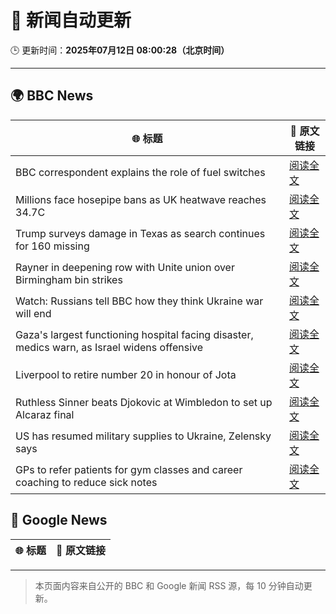 # 🧠 新闻自动更新

🕒 更新时间：**2025年07月12日 08:00:28（北京时间）**

---

## 🌍 BBC News

| 🌐 标题 | 🔗 原文链接 |
|--------|-------------|
| BBC correspondent explains the role of fuel switches | [阅读全文](https://www.bbc.com/news/videos/cx2vrdd5xkeo) |
| Millions face hosepipe bans as UK heatwave reaches 34.7C | [阅读全文](https://www.bbc.com/news/articles/crmv8x74ky9o) |
| Trump surveys damage in Texas as search continues for 160 missing | [阅读全文](https://www.bbc.com/news/articles/cr5vlp0pmdzo) |
| Rayner in deepening row with Unite union over Birmingham bin strikes | [阅读全文](https://www.bbc.com/news/articles/cx24de0d9rdo) |
| Watch: Russians tell BBC how they think Ukraine war will end | [阅读全文](https://www.bbc.com/news/videos/c1wp55wqq0lo) |
| Gaza's largest functioning hospital facing disaster, medics warn, as Israel widens offensive | [阅读全文](https://www.bbc.com/news/articles/cdx5zeywgrgo) |
| Liverpool to retire number 20 in honour of Jota | [阅读全文](https://www.bbc.com/sport/football/articles/cpqnwpxle79o) |
| Ruthless Sinner beats Djokovic at Wimbledon to set up Alcaraz final | [阅读全文](https://www.bbc.com/sport/tennis/articles/ckg52kr13ggo) |
| US has resumed military supplies to Ukraine, Zelensky says | [阅读全文](https://www.bbc.com/news/articles/crl04200dp4o) |
| GPs to refer patients for gym classes and career coaching to reduce sick notes | [阅读全文](https://www.bbc.com/news/articles/cwyx880d1w8o) |

## 📰 Google News

| 🌐 标题 | 🔗 原文链接 |
|--------|-------------|

---
> 本页面内容来自公开的 BBC 和 Google 新闻 RSS 源，每 10 分钟自动更新。